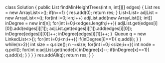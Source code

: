 class Solution {
public List<Integer> findMinHeightTrees(int n, int[][] edges) {
List<Integer> res = new ArrayList<>();
if(n==1)
{
res.add(0);
return res;
}
List<List<Integer>> adjList = new ArrayList<>();
for(int i=0;i<n;i++)
adjList.add(new ArrayList());
int[] inDegree = new int[n];
for(int i=0;i<edges.length;i++){
adjList.get(edges[i][0]).add(edges[i][1]);
adjList.get(edges[i][1]).add(edges[i][0]);
inDegree[edges[i][0]]++;
inDegree[edges[i][1]]++;
}
​
Queue<Integer> q = new LinkedList<>();
for(int i=0;i<n;i++){
if(inDegree[i]==1){
q.add(i);
}
}
while(n>2){
int size = q.size();
n -=size;
for(int i=0;i<size;i++){
int node = q.poll();
for(int x:adjList.get(node)){
inDegree[x]--;
if(inDegree[x]==1){
q.add(x);
}
}
}
}
res.addAll(q);
return res;
}
}